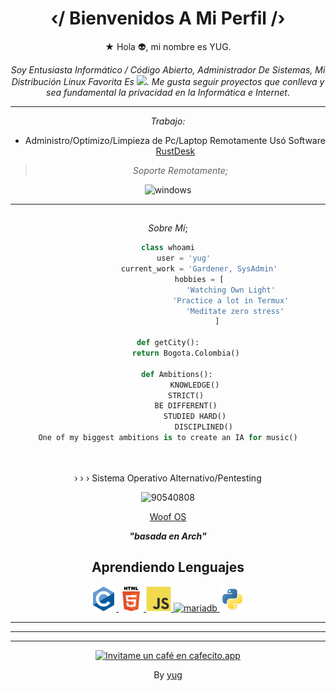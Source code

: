 <body>
  <center>
<h1 align="center">‹/ Bienvenidos A Mi Perfil /›</h1>

★ Hola 👽, mi nombre es YUG.</h1>

_Soy Entusiasta Informático / Código Abierto, Administrador De Sistemas, Mi Distribución Linux Favorita Es 
<code><img height="20" src="https://user-images.githubusercontent.com/98203050/181651332-6b2a0314-ad41-4028-873b-c4f05a5a6299.png"></code>. Me gusta seguir proyectos que conlleva y sea fundamental la privacidad en la Informática e Internet_.

-------------

*Trabajo:*
- Administro/Optimizo/Limpieza de Pc/Laptop Remotamente Usó Software [RustDesk](https://rustdesk.com/)
 

> *Soporte Remotamente;*

![windows](https://img.shields.io/badge/Windows-0078D6?style=for-the-badge&logo=windows&logoColor=white)

-------------

## 
*Sobre Mí*; 
```python 
class whoami
       user = 'yug'
              current_work = 'Gardener, SysAdmin'
              hobbies = [
                              'Watching Own Light'  
                              'Practice a lot in Termux'  
                              'Meditate zero stress'
                      ]

def getCity():
		return Bogota.Colombia()
	
	def Ambitions():
	        KNOWLEDGE()
		STRICT()
		BE DIFFERENT()
	        STUDIED HARD()
                DISCIPLINED()
One of my biggest ambitions is to create an IA for music()
                
     

```
› › › Sistema Operativo Alternativo/Pentesting
 
![90540808](https://user-images.githubusercontent.com/98203050/181842371-5edf6c17-a859-4a33-b3ec-18bde3e87075.png)</code>

[Woof OS](https://woof-os.github.io/) 

<cite><strong>"basada en Arch"</strong></cite>


<center><h2>Aprendiendo Lenguajes</h2></center>
<center><p> <a href="https://www.cprogramming.com/" target="_blank" rel="noreferrer"> <img src="https://raw.githubusercontent.com/devicons/devicon/master/icons/c/c-original.svg" alt="c" width="40" height="40"/> </a> <a href="https://www.w3.org/html/" target="_blank" rel="noreferrer"> <img src="https://raw.githubusercontent.com/devicons/devicon/master/icons/html5/html5-original-wordmark.svg" alt="html5" width="40" height="40"/> </a> <a href="https://developer.mozilla.org/en-US/docs/Web/JavaScript" target="_blank" rel="noreferrer"> <img src="https://raw.githubusercontent.com/devicons/devicon/master/icons/javascript/javascript-original.svg" alt="javascript" width="40" height="40"/> </a> <a href="https://mariadb.org/" target="_blank" rel="noreferrer"> <img src="https://www.vectorlogo.zone/logos/mariadb/mariadb-icon.svg" alt="mariadb" width="40" height="40"/> </a> <a href="https://www.python.org" target="_blank" rel="noreferrer"> <img src="https://raw.githubusercontent.com/devicons/devicon/master/icons/python/python-original.svg" alt="python" width="40" height="40"/> </a> </p></center>
<hr>

-------------


-------------

<a href='https://cafecito.app/yug-enthusiastic' rel='noopener' target='_blank'><img srcset='https://cdn.cafecito.app/imgs/buttons/button_5.png 1x, https://cdn.cafecito.app/imgs/buttons/button_5_2x.png 2x, https://cdn.cafecito.app/imgs/buttons/button_5_3.75x.png 3.75x' src='https://cdn.cafecito.app/imgs/buttons/button_5.png' alt='Invitame un café en cafecito.app' /></a>


By [yug](https://github.com/yUg-enthusiastic) 

